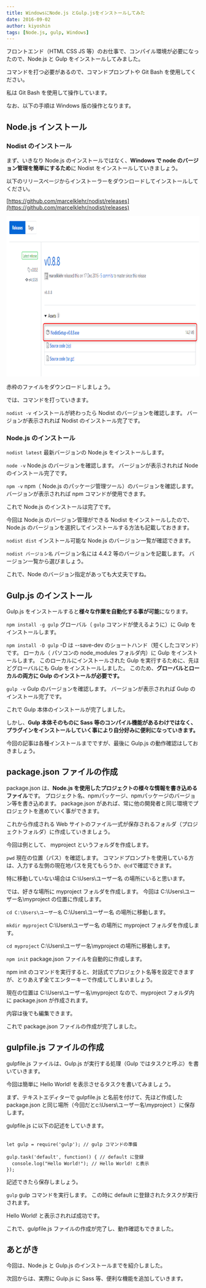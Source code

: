 ```yaml
---
title: WindowsにNode.js とGulp.jsをインストールしてみた
date: 2016-09-02
author: kiyoshin
tags: [Node.js, gulp, Windows]
---
```


フロントエンド（HTML CSS JS 等）のお仕事で、コンパイル環境が必要になったので、Node.js と Gulp をインストールしてみました。

コマンドを打つ必要があるので、コマンドプロンプトや Git Bash を使用してください。

私は Git Bash を使用して操作しています。

なお、以下の手順は Windows 版の操作となります。

## Node.js インストール

### Nodist のインストール
まず、いきなり Node.js のインストールではなく、**Windows で node のバージョン管理を簡単にするため**に Nodist をインストールしていきましょう。

以下のリリースページからインストーラーをダウンロードしてインストールしてください。

[https://github.com/marcelklehr/nodist/releases](https://github.com/marcelklehr/nodist/releases)

<img src="images/windows-nodejs-gulpjs-install-1.png" alt="Nodist" width="998" height="418" class="aligncenter size-full wp-image-8941" />

赤枠のファイルをダウンロードしましょう。

では、コマンドを打っていきます。

` nodist -v `
インストールが終わったら Nodist のバージョンを確認します。
バージョンが表示されれば Nodist のインストール完了です。

### Node.js のインストール
` nodist latest `
最新バージョンの Node.js をインストールします。

` node -v `
Node.js のバージョンを確認します。
バージョンが表示されれば Node のインストール完了です。

` npm -v `
npm（ Node.js のパッケージ管理ツール）のバージョンを確認します。
バージョンが表示されれば npm コマンドが使用できます。

これで Node.js のインストールは完了です。

今回は Node.js のバージョン管理ができる Nodist をインストールしたので、Node.js のバージョンを選択してインストールする方法も記載しておきます。

` nodist dist `
インストール可能な Node.js のバージョン一覧が確認できます。

` nodist バージョン名 `
バージョン名には 4.4.2 等のバージョンを記載します。
バージョン一覧から選びましょう。

これで、Node のバージョン指定があっても大丈夫ですね。

## Gulp.js のインストール
Gulp.js をインストールすると**様々な作業を自動化する事が可能**になります。

` npm install -g gulp `
グローバル（ ` gulp ` コマンドが使えるように）に Gulp をインストールします。

` npm install -D gulp `
-D は --save-dev のショートハンド（短くしたコマンド）です。
ローカル（ パソコンの node_modules フォルダ内）に Gulp をインストールします。
このローカルにインストールされた Gulp を実行するために、先ほどグローバルにも Gulp をインストールしました。
このため、**グローバルとローカルの両方に Gulp のインストールが必要です。**

` gulp -v `
Gulp のバージョンを確認します。
バージョンが表示されれば Gulp のインストール完了です。

これで Gulp 本体のインストールが完了しました。

しかし、**Gulp 本体そのものに Sass 等のコンパイル機能があるわけではなく、プラグインをインストールしていく事により自分好みに便利になっていきます。**

今回の記事は各種インストールまでですが、最後に Gulp.js の動作確認はしておきましょう。

## package.json ファイルの作成
package.json は、**Node.js を使用したプロジェクトの様々な情報を書き込めるファイル**です。
プロジェクト名、npmパッケージ、npmパッケージのバージョン等を書き込めます。
package.json があれば、常に他の開発者と同じ環境でプロジェクトを進めていく事ができます。

これから作成される Web サイトのファイル一式が保存されるフォルダ（プロジェクトフォルダ）に作成していきましょう。 

今回は例として、 myproject というフォルダを作成します。

` pwd `
現在の位置（パス）を確認します。
コマンドプロンプトを使用している方は、入力する左側の現在地パスを見てもらうか、` @cd `で確認できます。

特に移動していない場合は C:\Users\ユーザー名 の場所にいると思います。

では、好きな場所に myproject フォルダを作成します。
今回は C:\Users\ユーザー名\myproject の位置に作成します。


` cd C:\Users\ユーザー名 `
C:\Users\ユーザー名 の場所に移動します。

` mkdir myproject `
C:\Users\ユーザー名 の場所に myproject フォルダを作成します。

` cd myproject `
C:\Users\ユーザー名\myproject の場所に移動します。

` npm init `
package.json ファイルを自動的に作成します。

npm init のコマンドを実行すると、対話式でプロジェクト名等を設定できますが、とりあえず全てエンターキーで作成してしまいましょう。

現在の位置は C:\Users\ユーザー名\myproject なので、myproject フォルダ内に package.json が作成されます。

内容は後でも編集できます。

これで package.json ファイルの作成が完了しました。

## gulpfile.js ファイルの作成
gulpfile.js ファイルは、Gulp.js が実行する処理（Gulp ではタスクと呼ぶ）を書いていきます。

今回は簡単に Hello World! を表示させるタスクを書いてみましょう。

まず、テキストエディターで gulpfile.js と名前を付けて、先ほど作成した package.json と同じ場所（今回だとc:\Users\ユーザー名\myproject ）に保存します。

gulpfile.js に以下の記述をしていきます。

```

let gulp = require('gulp'); // gulp コマンドの準備

gulp.task('default', function() { // default に登録
  console.log("Hello World!"); // Hello World! と表示
});

```

記述できたら保存しましょう。

` gulp `
gulp コマンドを実行します。
この時に default に登録されたタスクが実行されます。

Hello World! と表示されれば成功です。

これで、gulpfile.js ファイルの作成が完了し、動作確認もできました。

## あとがき
今回は、Node.js と Gulp.js のインストールまでを紹介しました。

次回からは、実際に Gulp.js に Sass 等、便利な機能を追加していきます。 